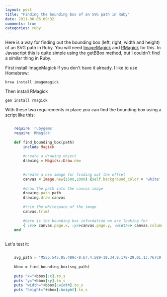 ```yaml
---
layout: post
title: "Finding the bounding box of an SVG path in Ruby"
date: 2011-06-06 09:32
comments: true
categories: ruby
---
```


Here is a way for finding out the bounding box (left, right, width and height) of an SVG path in Ruby. You will need [ImageMagick](http://www.imagemagick.org/) and [RMagick](http://rmagick.rubyforge.org/) for this. In Javascript this is quite simple using the getBBox method, but I couldn't find a similar thing in Ruby.

First install ImageMagick if you don't have it already. I like to use Homebrew:

	brew install imagemagick
	
Then install RMagick

	gem install rmagick
	
With these two requirements in place you can find the bounding box using a script like this:

```ruby

	require 'rubygems'
	require 'RMagick'
	
	def find_bounding_box(path)
		include Magick	
	
		#create a drawing object
		drawing = Magick::Draw.new
	
	
		#create a new image for finding out the offset
		canvas = Image.new(1500,1000) {self.background_color = 'white' }
	
		#draw the path into the canvas image
		drawing.path path
		drawing.draw canvas
	
		#trim the whitespace of the image
		canvas.trim!	
	
		#here is the bounding box information we are looking for
		{ :x=> canvas.page.x, :y=>canvas.page.y, :width=> canvas.columns, :height=> canvas.rows}
	end
	
```

Let's test it:
	
	
```ruby

	svg_path = "M555.545,95.489c-9.67,4.589-19.34,9.178-29.01,13.767c9.097,19.235,18.194,38.47,27.291,57.705c9.667-4.598,19.335-9.196,29.002-13.794C573.733,133.941,564.64,114.715,555.545,95.489z"
	
	bbox = find_bounding_box(svg_path)
	
	puts "x="+bbox[:x].to_s
	puts "y="+bbox[:y].to_s
	puts "width="+bbox[:width].to_s
	puts "height="+bbox[:height].to_s
	
```
